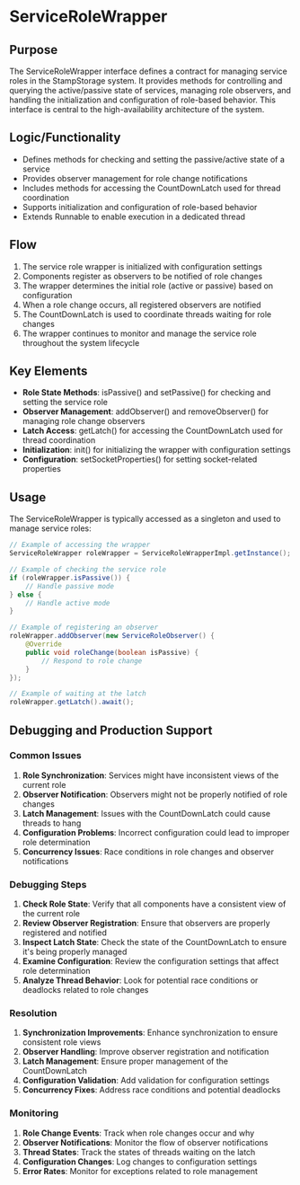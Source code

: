 # ServiceRoleWrapper

## Purpose
The ServiceRoleWrapper interface defines a contract for managing service roles in the StampStorage system. It provides methods for controlling and querying the active/passive state of services, managing role observers, and handling the initialization and configuration of role-based behavior. This interface is central to the high-availability architecture of the system.

## Logic/Functionality
- Defines methods for checking and setting the passive/active state of a service
- Provides observer management for role change notifications
- Includes methods for accessing the CountDownLatch used for thread coordination
- Supports initialization and configuration of role-based behavior
- Extends Runnable to enable execution in a dedicated thread

## Flow
1. The service role wrapper is initialized with configuration settings
2. Components register as observers to be notified of role changes
3. The wrapper determines the initial role (active or passive) based on configuration
4. When a role change occurs, all registered observers are notified
5. The CountDownLatch is used to coordinate threads waiting for role changes
6. The wrapper continues to monitor and manage the service role throughout the system lifecycle

## Key Elements
- **Role State Methods**: isPassive() and setPassive() for checking and setting the service role
- **Observer Management**: addObserver() and removeObserver() for managing role change observers
- **Latch Access**: getLatch() for accessing the CountDownLatch used for thread coordination
- **Initialization**: init() for initializing the wrapper with configuration settings
- **Configuration**: setSocketProperties() for setting socket-related properties

## Usage
The ServiceRoleWrapper is typically accessed as a singleton and used to manage service roles:

```java
// Example of accessing the wrapper
ServiceRoleWrapper roleWrapper = ServiceRoleWrapperImpl.getInstance();

// Example of checking the service role
if (roleWrapper.isPassive()) {
    // Handle passive mode
} else {
    // Handle active mode
}

// Example of registering an observer
roleWrapper.addObserver(new ServiceRoleObserver() {
    @Override
    public void roleChange(boolean isPassive) {
        // Respond to role change
    }
});

// Example of waiting at the latch
roleWrapper.getLatch().await();
```

## Debugging and Production Support

### Common Issues
1. **Role Synchronization**: Services might have inconsistent views of the current role
2. **Observer Notification**: Observers might not be properly notified of role changes
3. **Latch Management**: Issues with the CountDownLatch could cause threads to hang
4. **Configuration Problems**: Incorrect configuration could lead to improper role determination
5. **Concurrency Issues**: Race conditions in role changes and observer notifications

### Debugging Steps
1. **Check Role State**: Verify that all components have a consistent view of the current role
2. **Review Observer Registration**: Ensure that observers are properly registered and notified
3. **Inspect Latch State**: Check the state of the CountDownLatch to ensure it's being properly managed
4. **Examine Configuration**: Review the configuration settings that affect role determination
5. **Analyze Thread Behavior**: Look for potential race conditions or deadlocks related to role changes

### Resolution
1. **Synchronization Improvements**: Enhance synchronization to ensure consistent role views
2. **Observer Handling**: Improve observer registration and notification
3. **Latch Management**: Ensure proper management of the CountDownLatch
4. **Configuration Validation**: Add validation for configuration settings
5. **Concurrency Fixes**: Address race conditions and potential deadlocks

### Monitoring
1. **Role Change Events**: Track when role changes occur and why
2. **Observer Notifications**: Monitor the flow of observer notifications
3. **Thread States**: Track the states of threads waiting on the latch
4. **Configuration Changes**: Log changes to configuration settings
5. **Error Rates**: Monitor for exceptions related to role management